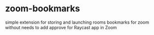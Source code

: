 # zoom-bookmarks

simple extension for storing and launching rooms bookmarks for zoom without needs to add approve for Raycast app in Zoom 
